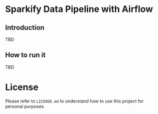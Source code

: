 # Sparkify Data Pipeline with Airflow

## Introduction 

TBD

## How to run it

TBD

# License
Please refer to `LICENSE.md` to understand how to use this project for personal purposes.
